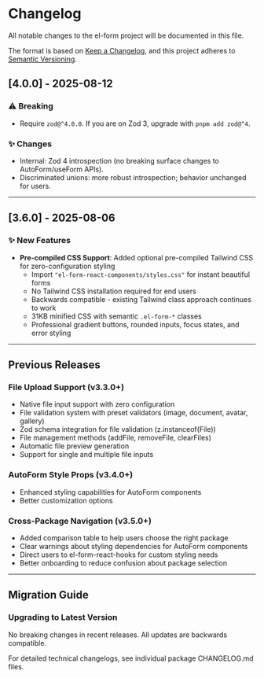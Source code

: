 # Changelog

All notable changes to the el-form project will be documented in this file.

The format is based on [Keep a Changelog](https://keepachangelog.com/en/1.0.0/),
and this project adheres to [Semantic Versioning](https://semver.org/spec/v2.0.0.html).

## [4.0.0] - 2025-08-12

### ⚠️ Breaking

- Require `zod@^4.0.0`. If you are on Zod 3, upgrade with `pnpm add zod@^4`.

### ✨ Changes

- Internal: Zod 4 introspection (no breaking surface changes to AutoForm/useForm APIs).
- Discriminated unions: more robust introspection; behavior unchanged for users.

---

## [3.6.0] - 2025-08-06

### ✨ New Features

- **Pre-compiled CSS Support**: Added optional pre-compiled Tailwind CSS for zero-configuration styling
  - Import `"el-form-react-components/styles.css"` for instant beautiful forms
  - No Tailwind CSS installation required for end users
  - Backwards compatible - existing Tailwind class approach continues to work
  - 31KB minified CSS with semantic `.el-form-*` classes
  - Professional gradient buttons, rounded inputs, focus states, and error styling

---

## Previous Releases

### File Upload Support (v3.3.0+)

- Native file input support with zero configuration
- File validation system with preset validators (image, document, avatar, gallery)
- Zod schema integration for file validation (z.instanceof(File))
- File management methods (addFile, removeFile, clearFiles)
- Automatic file preview generation
- Support for single and multiple file inputs

### AutoForm Style Props (v3.4.0+)

- Enhanced styling capabilities for AutoForm components
- Better customization options

### Cross-Package Navigation (v3.5.0+)

- Added comparison table to help users choose the right package
- Clear warnings about styling dependencies for AutoForm components
- Direct users to el-form-react-hooks for custom styling needs
- Better onboarding to reduce confusion about package selection

---

## Migration Guide

### Upgrading to Latest Version

No breaking changes in recent releases. All updates are backwards compatible.

For detailed technical changelogs, see individual package CHANGELOG.md files.
